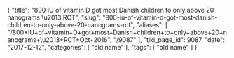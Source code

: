 {
    "title": "800 IU of vitamin D got most Danish children to only above 20 nanograms \u2013 RCT",
    "slug": "800-iu-of-vitamin-d-got-most-danish-children-to-only-above-20-nanograms-rct",
    "aliases": [
        "/800+IU+of+vitamin+D+got+most+Danish+children+to+only+above+20+nanograms+\u2013+RCT+Oct+2016",
        "/9087"
    ],
    "tiki_page_id": 9087,
    "date": "2017-12-12",
    "categories": [
        "old name"
    ],
    "tags": [
        "old name"
    ]
}